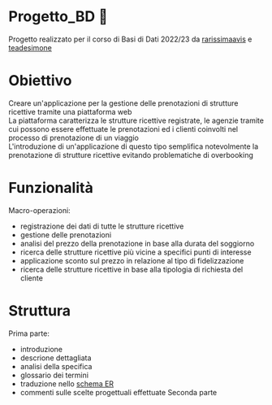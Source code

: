 # Progetto_BD :purple_heart:
Progetto realizzato per il corso di Basi di Dati 2022/23 da [rarissimaavis](https://github.com/rarissimaavis) e [teadesimone](https://github.com/teadesimone)
# Obiettivo
Creare un'applicazione per la gestione delle prenotazioni di strutture ricettive tramite una piattaforma web \
La piattaforma caratterizza le strutture ricettive registrate, le agenzie tramite cui possono essere effettuate le prenotazioni ed i clienti coinvolti nel processo di prenotazione di un viaggio \
L'introduzione di un'applicazione di questo tipo semplifica notevolmente la prenotazione di strutture ricettive evitando problematiche di overbooking
# Funzionalità 
Macro-operazioni:
- registrazione dei dati di tutte le strutture ricettive
- gestione delle prenotazioni
- analisi del prezzo della prenotazione in base alla durata del soggiorno
- ricerca delle strutture ricettive più vicine a specifici punti di interesse
- applicazione sconto sul prezzo in relazione al tipo di fidelizzazione
- ricerca delle strutture ricettive in base alla tipologia di richiesta del cliente
# Struttura
Prima parte:
- introduzione
- descrione dettagliata
- analisi della specifica
- glossario dei termini
- traduzione nello [schema ER](https://github.com/rarissimaavis/Progetto_BD/blob/main/schemi/schema_ER.svg)
- commenti sulle scelte progettuali effettuate
Seconda parte
